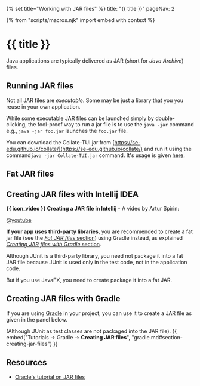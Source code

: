 {% set title="Working with JAR files" %}
<frontmatter>
  title: "{{ title }}"
  pageNav: 2
</frontmatter>

{% from "scripts/macros.njk" import embed with context %}

# {{ title }}

<div class="lead">

Java applications are typically delivered as JAR (short for _Java Archive_) files.
</div>

<!-- ==================================================================================================== -->

## Running JAR files

Not all JAR files are _executable_. Some may be just a library that you you reuse in your own application.

While some executable JAR files can be launched simply by double-clicking, the fool-proof way to run a jar file is to
use the `java -jar` command e.g., `java -jar foo.jar` launches the `foo.jar` file.

You can download the Collate-TUI.jar from [https://se-edu.github.io/collate/](https://se-edu.github.io/collate/) and run it using the command`java -jar Collate-TUI.jar` command. It's usage is given [here](https://se-education.org/collate/docs/User-Guide.html#using-the-text-ui).

<!-- ==================================================================================================== -->

## Fat JAR files

<include src="jar-fatJar.mbdf" />

<!-- ==================================================================================================== -->

## Creating JAR files with Intellij IDEA

**{{ icon_video }} Creating a JAR file in Intellij** - A video by Artur Spirin:

@[youtube](3Xo6zSBgdgk)

**If your app uses third-party libraries**, you are recommended to create a fat jar file (see the [_Fat JAR files_ section](#fat-jar-files)) using Gradle instead, as explained [_Creating JAR files with Gradle_ section](#creating-jar-files-with-gradle).

<box type="info" seamless>

Although JUnit is a third-party library, you need not package it into a fat JAR file because JUnit is used only in the test code, not in the application code.

But if you use JavaFX, you need to create package it into a fat JAR.
</box>

<!-- ==================================================================================================== -->

## Creating JAR files with Gradle

If you are using [Gradle](gradle.html) in your project, you can use it to create a JAR file as given in the panel below.


(Although JUnit as test classes are not packaged into the JAR file).
{{ embed("Tutorials → Gradle → **Creating JAR files**", "gradle.md#section-creating-jar-files") }}


<!-- ==================================================================================================== -->
## Resources

* [Oracle's tutorial on JAR files](https://docs.oracle.com/javase/tutorial/deployment/jar/basicsindex.html)
